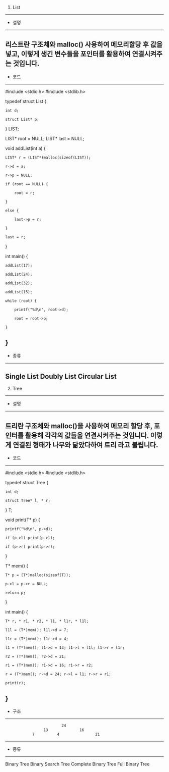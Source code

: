 1. List
---
 - 설명
 -------------
  리스트란 구조체와 malloc() 사용하여 메모리할당 후 값을 넣고, 이렇게 생긴 변수들을 포인터를 활용하여 연결시켜주는 것입니다.
  -------------
 - 코드
 -------------
#include <stdio.h>
#include <stdlib.h>

typedef struct List {

	int d;
	
	struct List* p;
	
} LIST;

LIST* root = NULL;
LIST* last = NULL;

void addList(int a) {

	LIST* r = (LIST*)malloc(sizeof(LIST));
	
	r->d = a;
	
	r->p = NULL;

	if (root == NULL) {
	
		root = r;
		
	}
	
	else {
	
		last->p = r;
		
	}
	
	last = r;
	
}

int main() {

	addList(17);
	
	addList(24);
	
	addList(32);
	
	addList(15);

	while (root) {
	
		printf("%d\n", root->d);
		
		root = root->p;
		
	}
	
}
-------------
 - 종류
 -------------
  Single List
  Doubly List
  Circular List
-------------
2. Tree
---
 - 설명
 -------------
  트리란 구조체와 malloc()을 사용하여 메모리 할당 후, 포인터를 활용해 각각의 값들을 연결시켜주는 것입니다. 이렇게 연결된 형태가 나무와 닮았다하여 트리 라고 불립니다.
-------------
 - 코드
 -------------
#include <stdio.h>
#include <stdlib.h>

typedef struct Tree {

	int d;
	
	struct Tree* l, * r;
	
} T;

void print(T* p) {

	printf("%d\n", p->d);
	
	if (p->l) print(p->l);
	
	if (p->r) print(p->r);
	
}

T* mem() {

	T* p = (T*)malloc(sizeof(T));
	
	p->l = p->r = NULL;
	
	return p;
	
}

int main() {

	T* r, * r1, * r2, * l1, * l1r, * l1l;
	
	l1l = (T*)mem(); l1l->d = 7;
	
	l1r = (T*)mem(); l1r->d = 4;
	
	l1 = (T*)mem(); l1->d = 13; l1->l = l1l; l1->r = l1r;
	
	r2 = (T*)mem(); r2->d = 21;
	
	r1 = (T*)mem(); r1->d = 16; r1->r = r2;
	
	r = (T*)mem(); r->d = 24; r->l = l1; r->r = r1;
	
	print(r);
	
}
-------------
 - 구조
 -------------
                             24
                     13              16
                7          4                21
-------------
 - 종류
 -------------
  Binary Tree
  Binary Search Tree
  Complete Binary Tree
  Full Binary Tree
